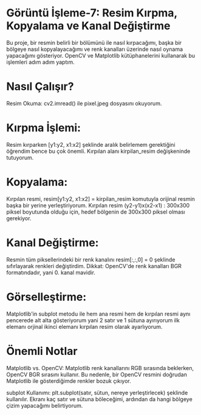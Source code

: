 # Görüntü İşleme-7: Resim Kırpma, Kopyalama ve Kanal Değiştirme
Bu proje, bir resmin belirli bir bölümünü ile nasıl kırpacağımı, başka bir bölgeye nasıl kopyalayacağımı ve renk kanalları üzerinde nasıl oynama yapacağımı gösteriyor. OpenCV ve Matplotlib kütüphanelerini kullanarak bu işlemleri adım adım yaptım.

# Nasıl Çalışır?
Resim Okuma: cv2.imread() ile pixel.jpeg dosyasını okuyorum.

# Kırpma İşlemi: 
Resim kırparken [y1:y2, x1:x2] şeklinde aralık belirlemem gerektiğini öğrendim bence bu çok önemli. Kırpılan alanı kirpilan_resim değişkeninde tutuyorum.

# Kopyalama: 
Kırpılan resmi, resim[y1:y2, x1:x2] = kirpilan_resim komutuyla orijinal resmin başka bir yerine yerleştiriyorum. Kırpılan resim (y2-y1)x(x2-x1) : 300x300 piksel boyutunda olduğu için, hedef bölgenin de 300x300 piksel olması gerekiyor.

# Kanal Değiştirme:
Resmin tüm piksellerindeki bir renk kanalını resim[:,:,0] = 0 şeklinde sıfırlayarak renkleri değiştirdim. Dikkat: OpenCV'de renk kanalları BGR formatındadır, yani 0. kanal mavidir.

# Görselleştirme: 
Matplotlib'in subplot metodu ile hem ana resmi hem de kırpılan resmi aynı pencerede alt alta gösteriyorum yani 2 satır ve 1 sütuna ayırıyorum ilk elemanı orjinal ikinci elemanı kırpılan resim olarak ayarlıyorum.

# Önemli Notlar
Matplotlib vs. OpenCV: Matplotlib renk kanallarını RGB sırasında beklerken, OpenCV BGR sırasını kullanır. Bu nedenle, bir OpenCV resmini doğrudan Matplotlib ile gösterdiğimde renkler bozuk çıkıyor.

subplot Kullanımı: plt.subplot(satır, sütun, nereye yerleştirlecek) şeklinde kullanılır. Ekranı kaç satır ve sütuna böleceğimi, ardından da hangi bölgeye çizim yapacağımı belirtiyorum.
